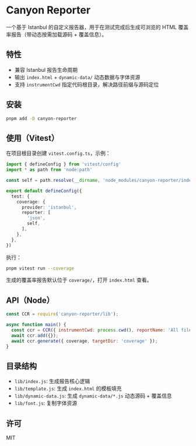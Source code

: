 # Canyon Reporter

一个基于 Istanbul 的自定义报告器，用于在测试完成后生成可浏览的 HTML 覆盖率报告（带动态按需加载源码 + 覆盖信息）。

## 特性

- 兼容 Istanbul 报告生命周期
- 输出 `index.html` + `dynamic-data/` 动态数据与字体资源
- 支持 `instrumentCwd` 指定代码根目录，解决路径前缀与源码定位

## 安装

```bash
pnpm add -D canyon-reporter
```

## 使用（Vitest）

在项目根目录创建 `vitest.config.ts`，示例：

```ts
import { defineConfig } from 'vitest/config'
import * as path from 'node:path'

const self = path.resolve(__dirname, 'node_modules/canyon-reporter/index.js')

export default defineConfig({
  test: {
    coverage: {
      provider: 'istanbul',
      reporter: [
        'json',
        self,
      ],
    },
  },
})
```

执行：

```bash
pnpm vitest run --coverage
```

生成的覆盖率报告默认位于 `coverage/`，打开 `index.html` 查看。

## API（Node）

```js
const CCR = require('canyon-reporter/lib');

async function main() {
  const ccr = CCR({ instrumentCwd: process.cwd(), reportName: 'All files' });
  await ccr.add({});
  await ccr.generate({ coverage, targetDir: 'coverage' });
}
```

## 目录结构

- `lib/index.js`: 生成报告核心逻辑
- `lib/template.js`: 生成 `index.html` 的模板填充
- `lib/dynamic-data.js`: 生成 `dynamic-data/*.js` 动态源码 + 覆盖信息
- `lib/font.js`: 复制字体资源

## 许可

MIT


